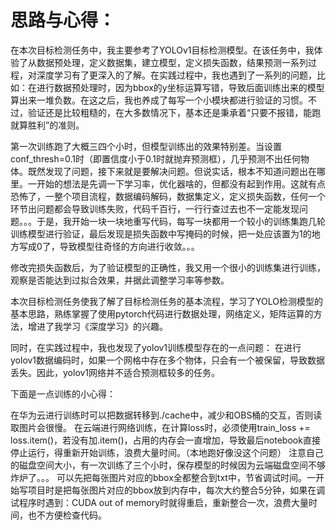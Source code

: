 # 思路与心得：
在本次目标检测任务中，我主要参考了YOLOv1目标检测模型。在该任务中，我体验了从数据预处理，定义数据集，建立模型，定义损失函数，结果预测一系列过程，对深度学习有了更深入的了解。在实践过程中，我也遇到了一系列的问题，比如：在进行数据预处理时，因为bbox的y坐标运算写错，导致后面训练出来的模型算出来一堆负数。在这之后，我也养成了每写一个小模块都进行验证的习惯。不过，验证还是比较粗糙的，在大多数情况下，基本还是秉承着“只要不报错，能跑就算胜利”的准则。

第一次训练跑了大概三四个小时，但模型训练出的效果特别差。当设置conf_thresh=0.1时（即置信度小于0.1时就抛弃预测框），几乎预测不出任何物体。既然发现了问题，接下来就是要解决问题。但说实话，根本不知道问题出在哪里。一开始的想法是先调一下学习率，优化器啥的，但都没有起到作用。这就有点恐怖了，一整个项目流程，数据编码解码，数据集定义，定义损失函数，任何一个环节出问题都会导致训练失败，代码千百行，一行行查过去也不一定能发现问题。。。于是，我开始一块一块地重写代码，每写一块都用一个较小的训练集跑几轮训练模型进行验证，最后发现是损失函数中写掩码的时候，把一处应该置为1的地方写成0了，导致模型往奇怪的方向进行收敛。。。

修改完损失函数后，为了验证模型的正确性，我又用一个很小的训练集进行训练，观察是否能达到过拟合效果，并据此调整学习率等参数。

本次目标检测任务使我了解了目标检测任务的基本流程，学习了YOLO检测模型的基本思路，熟练掌握了使用pytorch代码进行数据处理，网络定义，矩阵运算的方法，增进了我学习《深度学习》的兴趣。

同时，在实践过程中，我也发现了yolov1训练模型存在的一点问题：
    在进行yolov1数据编码时，如果一个网格中存在多个物体，只会有一个被保留，导致数据丢失。因此，yolov1网络并不适合预测框较多的任务。

下面是一点训练的小心得：

在华为云进行训练时可以把数据转移到./cache中，减少和OBS桶的交互，否则读取图片会很慢。
在云端进行网络训练，在计算loss时，必须使用train_loss += loss.item()，若没有加.item()，占用的内存会一直增加，导致最后notebook直接停止运行，得重新开始训练，浪费大量时间。（本地跑好像没这个问题）
注意自己的磁盘空间大小，有一次训练了三个小时，保存模型的时候因为云端磁盘空间不够炸炉了。。。
可以先把每张图片对应的bbox全都整合到txt中，节省调试时间。一开始写项目时是把每张图片对应的bbox放到内存中，每次大约整合5分钟，如果在调试程序时遇到：CUDA out of memory时就得重启，重新整合一次，浪费大量时间，也不方便检查代码。
